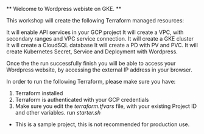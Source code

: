 ** Welcome to Wordpress webiste on GKE. ** 

This workshop will create the following Terraform managed resources: 

It will enable API services in your GCP project
It will create a VPC, with secondary ranges and VPC service connection. 
It will create a GKE cluster 
It will create a CloudSQL database 
It will create a PD with PV and PVC.
It will create Kubernetes Secret, Service and Deployment with Wordpress.

Once the the run successfully finish you will be able to access your Wordpress website, 
by accessing the external IP address in your browser. 

In order to run the following Terraform, please make sure you have:
1. Terraform installed 
2. Terraform is authenticated with your GCP credentials 
3. Make sure you edit the *terraform.tfvars* file, with your existing Project ID and other variables.
run *starter.sh* 

* This is a sample project, this is not recommended for production use.
